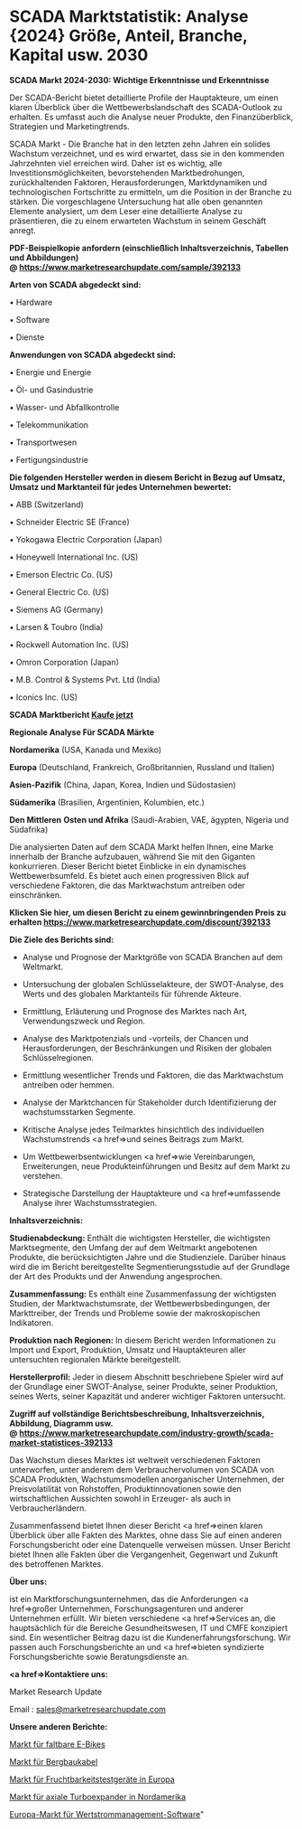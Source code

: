 # SCADA Marktstatistik: Analyse {2024} Größe, Anteil, Branche, Kapital usw. 2030

<strong>SCADA Markt 2024-2030: Wichtige Erkenntnisse und Erkenntnisse</strong>

Der SCADA-Bericht bietet detaillierte Profile der Hauptakteure, um einen klaren Überblick über die Wettbewerbslandschaft des SCADA-Outlook zu erhalten. Es umfasst auch die Analyse neuer Produkte, den Finanzüberblick, Strategien und Marketingtrends.

SCADA Markt - Die Branche hat in den letzten zehn Jahren ein solides Wachstum verzeichnet, und es wird erwartet, dass sie in den kommenden Jahrzehnten viel erreichen wird. Daher ist es wichtig, alle Investitionsmöglichkeiten, bevorstehenden Marktbedrohungen, zurückhaltenden Faktoren, Herausforderungen, Marktdynamiken und technologischen Fortschritte zu ermitteln, um die Position in der Branche zu stärken. Die vorgeschlagene Untersuchung hat alle oben genannten Elemente analysiert, um dem Leser eine detaillierte Analyse zu präsentieren, die zu einem erwarteten Wachstum in seinem Geschäft anregt.

<strong><b>PDF-Beispielkopie anfordern (einschließlich Inhaltsverzeichnis, Tabellen und Abbildungen) @ </b></strong><strong><a href=https://www.marketresearchupdate.com/sample/392133><strong>https://www.marketresearchupdate.com/sample/392133</u></a></strong></strong>

<strong>Arten von SCADA abgedeckt sind:</strong>

• Hardware

• Software

• Dienste

<strong>Anwendungen von SCADA abgedeckt sind:</strong>

• Energie und Energie

• Öl- und Gasindustrie

• Wasser- und Abfallkontrolle

• Telekommunikation

• Transportwesen

• Fertigungsindustrie

<strong>Die folgenden Hersteller werden in diesem Bericht in Bezug auf Umsatz, Umsatz und Marktanteil für jedes Unternehmen bewertet:</strong>

• ABB (Switzerland)

• Schneider Electric SE (France)

• Yokogawa Electric Corporation (Japan)

• Honeywell International Inc. (US)

• Emerson Electric Co. (US)

• General Electric Co. (US)

• Siemens AG (Germany)

• Larsen & Toubro (India)

• Rockwell Automation Inc. (US)

• Omron Corporation (Japan)

• M.B. Control & Systems Pvt. Ltd (India)

• Iconics Inc. (US)

<strong>SCADA Marktbericht <a href=https://www.marketresearchupdate.com/buynow/392133>Kaufe jetzt</a></strong>

<strong>Regionale Analyse Für SCADA Märkte</strong>

<strong>Nordamerika</strong> (USA, Kanada und Mexiko)

<strong>Europa</strong> (Deutschland, Frankreich, Großbritannien, Russland und Italien)

<strong>Asien-Pazifik</strong> (China, Japan, Korea, Indien und Südostasien)

<strong>Südamerika</strong> (Brasilien, Argentinien, Kolumbien, etc.)

<strong>Den Mittleren</strong> <strong>Osten und Afrika</strong> (Saudi-Arabien, VAE, ägypten, Nigeria und Südafrika)

Die analysierten Daten auf dem SCADA Markt helfen Ihnen, eine Marke innerhalb der Branche aufzubauen, während Sie mit den Giganten konkurrieren. Dieser Bericht bietet Einblicke in ein dynamisches Wettbewerbsumfeld. Es bietet auch einen progressiven Blick auf verschiedene Faktoren, die das Marktwachstum antreiben oder einschränken.

<strong>Klicken Sie hier, um diesen Bericht zu einem gewinnbringenden Preis zu erhalten
</strong><strong><a href=https://www.marketresearchupdate.com/discount/392133>https://www.marketresearchupdate.com/discount/392133</b></u></strong></a>

<strong>Die Ziele des Berichts sind:</strong>

- Analyse und Prognose der Marktgröße von SCADA Branchen auf dem Weltmarkt.

- Untersuchung der globalen Schlüsselakteure, der SWOT-Analyse, des Werts und des globalen Marktanteils für führende Akteure.

- Ermittlung, Erläuterung und Prognose des Marktes nach Art, Verwendungszweck und Region.

- Analyse des Marktpotenzials und -vorteils, der Chancen und Herausforderungen, der Beschränkungen und Risiken der globalen Schlüsselregionen.

- Ermittlung wesentlicher Trends und Faktoren, die das Marktwachstum antreiben oder hemmen.

- Analyse der Marktchancen für Stakeholder durch Identifizierung der wachstumsstarken Segmente.

- Kritische Analyse jedes Teilmarktes hinsichtlich des individuellen Wachstumstrends <a href=>und</a> seines Beitrags zum Markt.

- Um Wettbewerbsentwicklungen <a href=>wie</a> Vereinbarungen, Erweiterungen, neue Produkteinführungen und Besitz auf dem Markt zu verstehen.

- Strategische Darstellung der Hauptakteure und <a href=>umfas</a>sende Analyse ihrer Wachstumsstrategien.

<strong>Inhaltsverzeichnis:</strong>

<strong>Studienabdeckung:</strong> Enthält die wichtigsten Hersteller, die wichtigsten Marktsegmente, den Umfang der auf dem Weltmarkt angebotenen Produkte, die berücksichtigten Jahre und die Studienziele. Darüber hinaus wird die im Bericht bereitgestellte Segmentierungsstudie auf der Grundlage der Art des Produkts und der Anwendung angesprochen.

<strong>Zusammenfassung:</strong> Es enthält eine Zusammenfassung der wichtigsten Studien, der Marktwachstumsrate, der Wettbewerbsbedingungen, der Markttreiber, der Trends und Probleme sowie der makroskopischen Indikatoren.

<strong>Produktion nach Regionen:</strong> In diesem Bericht werden Informationen zu Import und Export, Produktion, Umsatz und Hauptakteuren aller untersuchten regionalen Märkte bereitgestellt.

<strong>Herstellerprofil:</strong> Jeder in diesem Abschnitt beschriebene Spieler wird auf der Grundlage einer SWOT-Analyse, seiner Produkte, seiner Produktion, seines Werts, seiner Kapazität und anderer wichtiger Faktoren untersucht.

<strong><b>Zugriff auf vollständige Berichtsbeschreibung, Inhaltsverzeichnis, Abbildung, Diagramm usw. @ </b></strong><strong><a href=https://www.marketresearchupdate.com/industry-growth/scada-market-statistices-392133>https://www.marketresearchupdate.com/industry-growth/scada-market-statistices-392133</a></strong>

Das Wachstum dieses Marktes ist weltweit verschiedenen Faktoren unterworfen, unter anderem dem Verbrauchervolumen von SCADA von SCADA Produkten, Wachstumsmodellen anorganischer Unternehmen, der Preisvolatilität von Rohstoffen, Produktinnovationen sowie den wirtschaftlichen Aussichten sowohl in Erzeuger- als auch in Verbraucherländern.

Zusammenfassend bietet Ihnen dieser Bericht <a href=>einen</a> klaren Überblick über alle Fakten des Marktes, ohne dass Sie auf einen anderen Forschungsbericht oder eine Datenquelle verweisen müssen. Unser Bericht bietet Ihnen alle Fakten über die Vergangenheit, Gegenwart und Zukunft des betroffenen Marktes.

<strong>Über uns:</strong>

 ist ein Marktforschungsunternehmen, das die Anforderungen <a href=>großer</a> Unternehmen, Forschungsagenturen und anderer Unternehmen erfüllt. Wir bieten verschiedene <a href=>Services</a> an, die hauptsächlich für die Bereiche Gesundheitswesen, IT und CMFE konzipiert sind. Ein wesentlicher Beitrag dazu ist die Kundenerfahrungsforschung. Wir passen auch Forschungsberichte an und <a href=>bieten</a> syndizierte Forschungsberichte sowie Beratungsdienste an.

<strong><a href=>Kontaktiere uns:</a></strong>

Market Research Update

Email : sales@marketresearchupdate.com

<strong>Unsere anderen Berichte:</strong>

<a href=https://www.linkedin.com/pulse/folding-e-bike-market-size-historical-growth>Markt für faltbare E-Bikes</a>

<a href=https://www.linkedin.com/pulse/mining-cables-market-analysis-segment-region>Markt für Bergbaukabel</a>

<a href=https://www.linkedin.com/pulse/europe-fertility-testing-devices-market-research>Markt für Fruchtbarkeitstestgeräte in Europa</a>

<a href=https://www.linkedin.com/pulse/north-america-axial-turbo-expander-market-2023-latest>Markt für axiale Turboexpander in Nordamerika</a>

<a href=https://www.linkedin.com/pulse/europe-value-stream-management-software-market-da3vf/>Europa-Markt für Wertstrommanagement-Software</a>"
